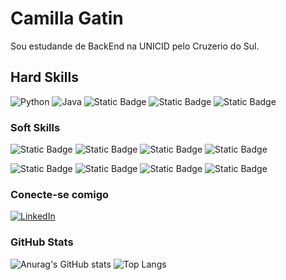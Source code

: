 
# Camilla Gatin

Sou estudande de BackEnd na UNICID pelo Cruzerio do Sul.

## Hard Skills

![Python](https://img.shields.io/badge/Python-89CE30?style=for-the-badge&logo=python)
![Java](https://img.shields.io/badge/Java-89CE30?style=for-the-badge&logo=java)
![Static Badge](https://img.shields.io/badge/Git-89CE30?style=for-the-badge&logo=git)
![Static Badge](https://img.shields.io/badge/SQL-89CE30?style=for-the-badge&logo=mysql)
![Static Badge](https://img.shields.io/badge/Autodesk-89CE30?style=for-the-badge&logo=autodesk)

### Soft Skills

![Static Badge](https://img.shields.io/badge/Consistente-75B029?style=flat-square&color=75B029)
![Static Badge](https://img.shields.io/badge/Pragm%C3%A1tica-black?style=flat-square)
![Static Badge](https://img.shields.io/badge/Colaborativa-75B029?style=flat-square)
![Static Badge](https://img.shields.io/badge/Engajada-black?style=flat-square)

![Static Badge](https://img.shields.io/badge/Resiliente-75B029?style=flat-square)
![Static Badge](https://img.shields.io/badge/Vis%C3%A3o%20do%20Todo-black?style=flat-square)
![Static Badge](https://img.shields.io/badge/Comprometimento-75B029?style=flat-square)
![Static Badge](https://img.shields.io/badge/Qualidade-black?style=flat-square)

### Conecte-se comigo

[![LinkedIn](https://img.shields.io/badge/LinkedIn-89CE30?style=for-the-badge&logo=linkedin&logoColor=000)](https://www.linkedin.com/in/camilla-gatin-98b306268/)

### GitHub Stats

![Anurag's GitHub stats](https://github-readme-stats.vercel.app/api?username=camillagatin&show_icons=true&hide_title=true&theme=merko)
![Top Langs](https://github-readme-stats.vercel.app/api/top-langs/?username=camillagatin&hide_progress=true&theme=merko)
